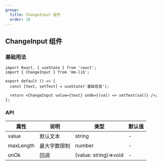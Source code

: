 ```yaml
---
group:
  title: ChangeInput 组件
  order: 10
---
```


## ChangeInput 组件

### 基础用法

```tsx
import React, { useState } from 'react';
import { ChangeInput } from 'mm-lib';

export default () => {
  const [text, setText] = useState('基础信息');

  return <ChangeInput value={text} onOk={(val) => setText(val)} />;
};
```

### API

| 属性      | 说明         | 类型                  | 默认值 |
| --------- | ------------ | --------------------- | ------ |
| value     | 默认文本     | string                | -      |
| maxLength | 最大字数限制 | number                | -      |
| onOk      | 回调         | (value: string)=>void | -      |
